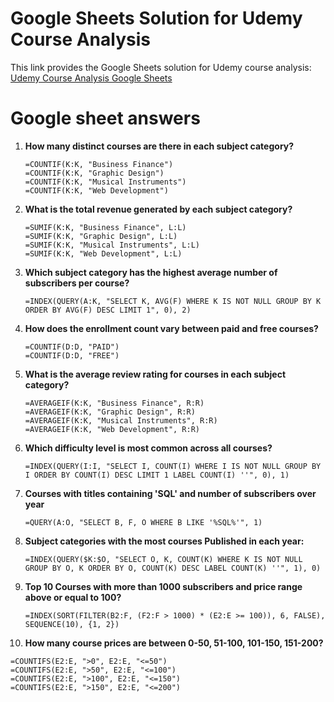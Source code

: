 # Google Sheets Solution for Udemy Course Analysis

This link provides the Google Sheets solution for Udemy course analysis: [Udemy Course Analysis Google Sheets](https://docs.google.com/spreadsheets/d/1M8XVIKoJLKmjeyRXvrzDGpIkP7cbB5N8NViIZI5MM3I/edit#gid=2112506825)

# Google sheet answers

1. **How many distinct courses are there in each subject category?**
   ```excel
   =COUNTIF(K:K, "Business Finance")
   =COUNTIF(K:K, "Graphic Design")
   =COUNTIF(K:K, "Musical Instruments")
   =COUNTIF(K:K, "Web Development")

2. **What is the total revenue generated by each subject category?**
   ```excel
   =SUMIF(K:K, "Business Finance", L:L)
   =SUMIF(K:K, "Graphic Design", L:L)
   =SUMIF(K:K, "Musical Instruments", L:L)
   =SUMIF(K:K, "Web Development", L:L)

3. **Which subject category has the highest average number of subscribers per course?**
   ```excel
   =INDEX(QUERY(A:K, "SELECT K, AVG(F) WHERE K IS NOT NULL GROUP BY K ORDER BY AVG(F) DESC LIMIT 1", 0), 2)

4. **How does the enrollment count vary between paid and free courses?**
   ```excel
   =COUNTIF(D:D, "PAID")
   =COUNTIF(D:D, "FREE")

5. **What is the average review rating for courses in each subject category?**
   ```excel
   =AVERAGEIF(K:K, "Business Finance", R:R)
   =AVERAGEIF(K:K, "Graphic Design", R:R)
   =AVERAGEIF(K:K, "Musical Instruments", R:R)
   =AVERAGEIF(K:K, "Web Development", R:R)

6. **Which difficulty level is most common across all courses?**
   ```excel
   =INDEX(QUERY(I:I, "SELECT I, COUNT(I) WHERE I IS NOT NULL GROUP BY I ORDER BY COUNT(I) DESC LIMIT 1 LABEL COUNT(I) ''", 0), 1)

7. **Courses with titles containing 'SQL' and number of subscribers over year**
   ```excel
   =QUERY(A:O, "SELECT B, F, O WHERE B LIKE '%SQL%'", 1)

8. **Subject categories with the most courses Published in each year:**
   ```excel
   =INDEX(QUERY($K:$O, "SELECT O, K, COUNT(K) WHERE K IS NOT NULL GROUP BY O, K ORDER BY O, COUNT(K) DESC LABEL COUNT(K) ''", 1), 0)

9. **Top 10 Courses with more than 1000 subscribers and price range above or equal to 100?**
   ```excel
   =INDEX(SORT(FILTER(B2:F, (F2:F > 1000) * (E2:E >= 100)), 6, FALSE), SEQUENCE(10), {1, 2})

10. **How many course prices are between 0-50, 51-100, 101-150, 151-200?**
   ```excel
   =COUNTIFS(E2:E, ">0", E2:E, "<=50")
   =COUNTIFS(E2:E, ">50", E2:E, "<=100")
   =COUNTIFS(E2:E, ">100", E2:E, "<=150")
   =COUNTIFS(E2:E, ">150", E2:E, "<=200")
```






